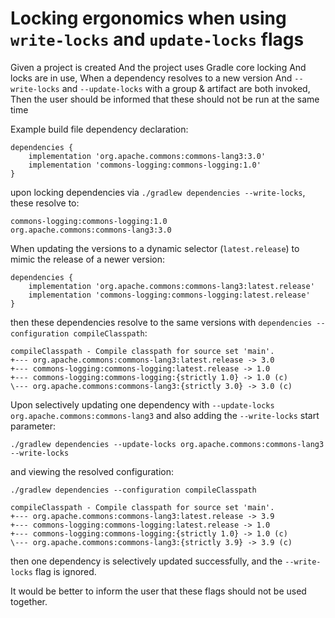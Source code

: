 # Locking ergonomics when using `write-locks` and `update-locks` flags

Given a project is created
And the project uses Gradle core locking
And locks are in use,
When a dependency resolves to a new version
And `--write-locks` and `--update-locks` with a group & artifact are both invoked,
Then the user should be informed that these should not be run at the same time


Example build file dependency declaration:

```
dependencies {
    implementation 'org.apache.commons:commons-lang3:3.0'
    implementation 'commons-logging:commons-logging:1.0'
}
```

upon locking dependencies via `./gradlew dependencies --write-locks`, these resolve to:

```
commons-logging:commons-logging:1.0
org.apache.commons:commons-lang3:3.0
```

When updating the versions to a dynamic selector (`latest.release`) to mimic the release of a newer version:

```
dependencies {
    implementation 'org.apache.commons:commons-lang3:latest.release'
    implementation 'commons-logging:commons-logging:latest.release'
}
```

then these dependencies resolve to the same versions with `dependencies --configuration compileClasspath`:

```
compileClasspath - Compile classpath for source set 'main'.
+--- org.apache.commons:commons-lang3:latest.release -> 3.0
+--- commons-logging:commons-logging:latest.release -> 1.0
+--- commons-logging:commons-logging:{strictly 1.0} -> 1.0 (c)
\--- org.apache.commons:commons-lang3:{strictly 3.0} -> 3.0 (c)
```

Upon selectively updating one dependency with `--update-locks org.apache.commons:commons-lang3` and also adding the `--write-locks` start parameter:

```
./gradlew dependencies --update-locks org.apache.commons:commons-lang3 --write-locks
```

and viewing the resolved configuration:

```
./gradlew dependencies --configuration compileClasspath

compileClasspath - Compile classpath for source set 'main'.
+--- org.apache.commons:commons-lang3:latest.release -> 3.9
+--- commons-logging:commons-logging:latest.release -> 1.0
+--- commons-logging:commons-logging:{strictly 1.0} -> 1.0 (c)
\--- org.apache.commons:commons-lang3:{strictly 3.9} -> 3.9 (c)
```

then one dependency is selectively updated successfully, and the `--write-locks` flag is ignored.

It would be better to inform the user that these flags should not be used together.
